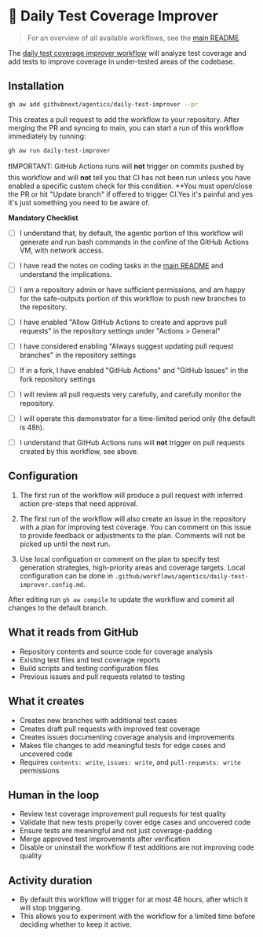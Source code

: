 # 🧪 Daily Test Coverage Improver

> For an overview of all available workflows, see the [main README](../README.md).

The [daily test coverage improver workflow](../workflows/daily-test-improver.md?plain=1) will analyze test coverage and add tests to improve coverage in under-tested areas of the codebase.

## Installation

```bash
gh aw add githubnext/agentics/daily-test-improver --pr
```

This creates a pull request to add the workflow to your repository. After merging the PR and syncing to main, you can start a run of this workflow immediately by running:

```bash
gh aw run daily-test-improver
```

❗IMPORTANT: GitHub Actions runs will **not** trigger on commits pushed by this workflow and will **not** tell you that CI has not been run unless you have enabled a specific custom check for this condition. **You must open/close the PR or hit "Update branch" if offered to trigger CI.Yes it's painful and yes it's just something you need to be aware of.

**Mandatory Checklist**

* [ ] I understand that, by default, the agentic portion of this workflow will generate and run bash commands in the confine of the GitHub Actions VM, with network access.

* [ ] I have read the notes on coding tasks in the [main README](../README.md) and understand the implications.

* [ ] I am a repository admin or have sufficient permissions, and am happy for the safe-outputs portion of this workflow to push new branches to the repository.

* [ ] I have enabled "Allow GitHub Actions to create and approve pull requests" in the repository settings under "Actions > General"

* [ ] I have considered enabling "Always suggest updating pull request branches" in the repository settings

* [ ] If in a fork, I have enabled "GitHub Actions" and "GitHub Issues" in the fork repository settings

* [ ] I will review all pull requests very carefully, and carefully monitor the repository. 

* [ ] I will operate this demonstrator for a time-limited period only (the default is 48h). 

* [ ] I understand that GitHub Actions runs will **not** trigger on pull requests created by this workflow, see above.

## Configuration

1. The first run of the workflow will produce a pull request with inferred action pre-steps that need approval.

2. The first run of the workflow will also create an issue in the repository with a plan for improving test coverage. You can comment on this issue to provide feedback or adjustments to the plan. Comments will not be picked up until the next run.

3. Use local configuation or comment on the plan to specify test generation strategies, high-priority areas and coverage targets. Local configuration can be done in `.github/workflows/agentics/daily-test-improver.config.md`.

After editing run `gh aw compile` to update the workflow and commit all changes to the default branch.

## What it reads from GitHub

- Repository contents and source code for coverage analysis
- Existing test files and test coverage reports
- Build scripts and testing configuration files
- Previous issues and pull requests related to testing

## What it creates

- Creates new branches with additional test cases
- Creates draft pull requests with improved test coverage
- Creates issues documenting coverage analysis and improvements
- Makes file changes to add meaningful tests for edge cases and uncovered code
- Requires `contents: write`, `issues: write`, and `pull-requests: write` permissions

## Human in the loop

- Review test coverage improvement pull requests for test quality
- Validate that new tests properly cover edge cases and uncovered code
- Ensure tests are meaningful and not just coverage-padding
- Merge approved test improvements after verification
- Disable or uninstall the workflow if test additions are not improving code quality

## Activity duration

- By default this workflow will trigger for at most 48 hours, after which it will stop triggering. 
- This allows you to experiment with the workflow for a limited time before deciding whether to keep it active.
